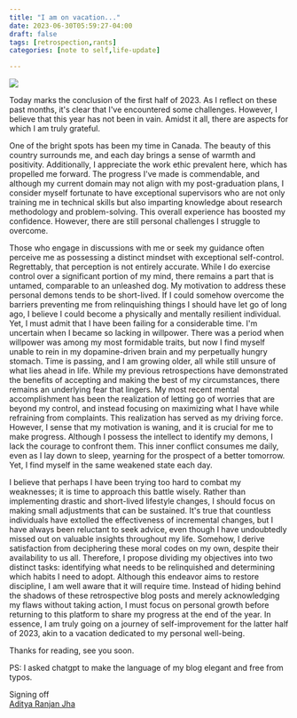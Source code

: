 ```yaml
---
title: "I am on vacation..."
date: 2023-06-30T05:59:27-04:00
draft: false
tags: [retrospection,rants]
categories: [note to self,life-update]

---
```


![](image.jpg)

Today marks the conclusion of the first half of 2023. As I reflect on these past months, it's clear that I've encountered some challenges. However, I believe that this year has not been in vain. Amidst it all, there are aspects for which I am truly grateful.

One of the bright spots has been my time in Canada. The beauty of this country surrounds me, and each day brings a sense of warmth and positivity. Additionally, I appreciate the work ethic prevalent here, which has propelled me forward. The progress I've made is commendable, and although my current domain may not align with my post-graduation plans, I consider myself fortunate to have exceptional supervisors who are not only training me in technical skills but also imparting knowledge about research methodology and problem-solving. This overall experience has boosted my confidence. However, there are still personal challenges I struggle to overcome.

Those who engage in discussions with me or seek my guidance often perceive me as possessing a distinct mindset with exceptional self-control. Regrettably, that perception is not entirely accurate. While I do exercise control over a significant portion of my mind, there remains a part that is untamed, comparable to an unleashed dog. My motivation to address these personal demons tends to be short-lived. If I could somehow overcome the barriers preventing me from relinquishing things I should have let go of long ago, I believe I could become a physically and mentally resilient individual. Yet, I must admit that I have been failing for a considerable time. I'm uncertain when I became so lacking in willpower. There was a period when willpower was among my most formidable traits, but now I find myself unable to rein in my dopamine-driven brain and my perpetually hungry stomach. Time is passing, and I am growing older, all while still unsure of what lies ahead in life. While my previous retrospections have demonstrated the benefits of accepting and making the best of my circumstances, there remains an underlying fear that lingers. My most recent mental accomplishment has been the realization of letting go of worries that are beyond my control, and instead focusing on maximizing what I have while refraining from complaints. This realization has served as my driving force. However, I sense that my motivation is waning, and it is crucial for me to make progress. Although I possess the intellect to identify my demons, I lack the courage to confront them. This inner conflict consumes me daily, even as I lay down to sleep, yearning for the prospect of a better tomorrow. Yet, I find myself in the same weakened state each day.

I believe that perhaps I have been trying too hard to combat my weaknesses; it is time to approach this battle wisely. Rather than implementing drastic and short-lived lifestyle changes, I should focus on making small adjustments that can be sustained. It's true that countless individuals have extolled the effectiveness of incremental changes, but I have always been reluctant to seek advice, even though I have undoubtedly missed out on valuable insights throughout my life. Somehow, I derive satisfaction from deciphering these moral codes on my own, despite their availability to us all. Therefore, I propose dividing my objectives into two distinct tasks: identifying what needs to be relinquished and determining which habits I need to adopt. Although this endeavor aims to restore discipline, I am well aware that it will require time. Instead of hiding behind the shadows of these retrospective blog posts and merely acknowledging my flaws without taking action, I must focus on personal growth before returning to this platform to share my progress at the end of the year. In essence, I am truly going on a journey of self-improvement for the latter half of 2023, akin to a vacation dedicated to my personal well-being.

Thanks for reading, see you soon.

PS: I asked chatgpt to make the language of my blog elegant and free from typos.
<br/>

Signing off \
[Aditya Ranjan Jha](https://github.com/adi4comp)

